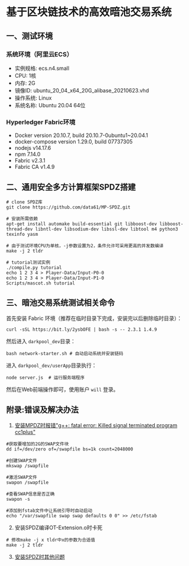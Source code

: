 # 基于区块链技术的高效暗池交易系统

## 一、测试环境

### 系统环境（阿里云ECS）

+ 实例规格: ecs.n4.small
+ CPU: 1核
+ 内存: 2G
+ 镜像ID: ubuntu_20_04_x64_20G_alibase_20210623.vhd
+ 操作系统: Linux
+ 系统名称: Ubuntu 20.04 64位

### Hyperledger Fabric环境

+ Docker version 20.10.7, build 20.10.7-0ubuntu1~20.04.1
+ docker-compose version 1.29.0, build 07737305
+ nodejs v14.17.6
+ npm 7.14.0
+ Fabric v2.3.1
+ Fabric CA v1.4.9

## 二、通用安全多方计算框架SPDZ搭建

```shell
# clone SPDZ库
git clone https://github.com/data61/MP-SPDZ.git

# 安装所需依赖
apt-get install automake build-essential git libboost-dev libboost-thread-dev libntl-dev libsodium-dev libssl-dev libtool m4 python3 texinfo yasm

# 由于测试环境CPU为单核，-j参数设置为2，条件允许可采用更高的并发数编译
make -j 2 tldr 

# tutorial测试实例
./compile.py tutorial
echo 1 2 3 4 > Player-Data/Input-P0-0
echo 1 2 3 4 > Player-Data/Input-P1-0
Scripts/mascot.sh tutorial
```

## 三、暗池交易系统测试相关命令

首先安装 Fabric 环境（推荐在临时目录下完成，安装完以后删除临时目录）：

```shell
curl -sSL https://bit.ly/2ysbOFE | bash -s -- 2.3.1 1.4.9
```

然后进入 `darkpool_dev`目录：

```shelld
bash network-starter.sh # 自动启动系统并安装链码
```

进入 `darkpool_dev/userApp`目录执行：

```shell
node server.js  # 运行服务端程序
```

然后在Web前端操作即可，使用账户 `will` 登录。

## 附录:错误及解决办法

1. [安装MPDZ时报错"g++: fatal error: Killed signal terminated program cc1plus"](https://www.lxx1.com/3886)

```shell
#获取要增加的2G的SWAP文件块
dd if=/dev/zero of=/swapfile bs=1k count=2048000

#创建SWAP文件
mkswap /swapfile

#激活SWAP文件
swapon /swapfile   

#查看SWAP信息是否正确
swapon -s  

#添加到fstab文件中让系统引导时自动启动
echo "/var/swapfile swap swap defaults 0 0" >> /etc/fstab
```

2. 安装SPDZ编译OT-Extension.o时卡死

```shell
# 修改make -j x tldr中x的参数为合适值
make -j 2 tldr
```

3. [安装SPDZ时其他问题](https://blog.csdn.net/shengsikandan/article/details/116654618)
